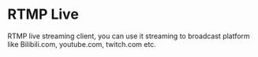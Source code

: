 RTMP Live
====

RTMP live streaming client, you can use it streaming to broadcast platform like Bilibili.com, youtube.com, twitch.com etc.
